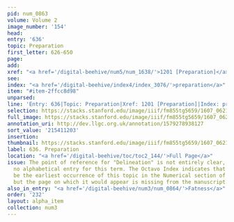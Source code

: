 ```yaml
---
pid: num_0863
volume: Volume 2
image_number: '154'
head:
entry: '636'
topic: Preparation
first_letter: 626-650
page:
add:
xref: "<a href='/digital-beehive/num5/num_1638/'>1201 [Preparation]</a>"
see:
index: "<a href='/digital-beehive/index4/index_3076/'>preparation</a>"
item: "#item-2ffcc8d98"
unparsed:
line: 'Entry: 636|Topic: Preparation|Xref: 1201 [Preparation]|Index: preparation|#item-2ffcc8d98'
selection: https://stacks.stanford.edu/image/iiif/fm855tg5659/1607_0621/895,1203,2785,613/full/0/default.jpg
full_image: https://stacks.stanford.edu/image/iiif/fm855tg5659/1607_0621/full/full/0/default.jpg
annotation_uri: http://dev.llgc.org.uk/annotation/1579278938127
sort_value: '215411203'
insertion:
thumbnail: https://stacks.stanford.edu/image/iiif/fm855tg5659/1607_0621/895,1203,600,180/250,/0/default.jpg
label: 636. Preparation
location: "<a href='/digital-beehive/toc/toc2_144/'>Full Page</a>"
issue: The point of reference for "Delineation" is not entirely clear, as there is
  no alphabetical entry for this term. The Octavo Index indicates that entry 807 may
  be the earliest occurrence of this topic in the Numerical section of the Alvearium,
  but the page on which it would appear is missing from the manuscript.
also_in_entry: "<a href='/digital-beehive/num3/num_0864/'>Fatness</a>"
order: '232'
layout: alpha_item
collection: num3
---
```

